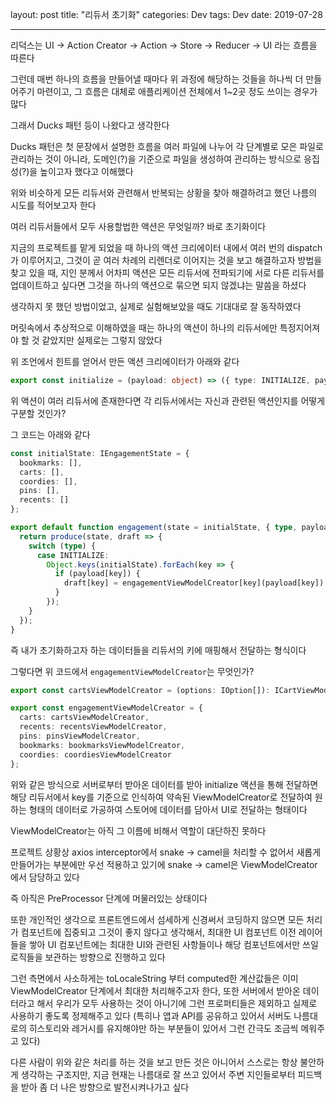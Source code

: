 layout: post
title: "리듀서 초기화"
categories: Dev
tags: Dev
date: 2019-07-28

---

리덕스는 UI -> Action Creator -> Action -> Store -> Reducer -> UI 라는 흐름을 따른다



그런데 매번 하나의 흐름을 만들어낼 때마다 위 과정에 해당하는 것들을 하나씩 더 만들어주기 마련이고, 그 흐름은 대체로 애플리케이션 전체에서 1~2곳 정도 쓰이는 경우가 많다



그래서 Ducks 패턴 등이 나왔다고 생각한다



Ducks 패턴은 첫 문장에서 설명한 흐름을 여러 파일에 나누어 각 단계별로 모은 파일로 관리하는 것이 아니라, 도메인(?)을 기준으로 파일을 생성하여 관리하는 방식으로 응집성(?)을 높이고자 했다고 이해했다



위와 비슷하게 모든 리듀서와 관련해서 반복되는 상황을 찾아 해결하려고 했던 나름의 시도를 적어보고자 한다



여러 리듀서들에서 모두 사용할법한 액션은 무엇일까? 바로 초기화이다



지금의 프로젝트를 맡게 되었을 때 하나의 액션 크리에이터 내에서 여러 번의 dispatch가 이루어지고, 그것이 곧 여러 차례의 리렌더로 이어지는 것을 보고 해결하고자 방법을 찾고 있을 때, 지인 분께서 어차피 액션은 모든 리듀서에 전파되기에 서로 다른 리듀서를 업데이트하고 싶다면 그것을 하나의 액션으로 묶으면 되지 않겠냐는 말씀을 하셨다



생각하지 못 했던 방법이었고, 실제로 실험해보았을 때도 기대대로 잘 동작하였다



머릿속에서 추상적으로 이해하였을 때는 하나의 액션이 하나의 리듀서에만 특정지어져야 할 것 같았지만 실제로는 그렇지 않았다



위 조언에서 힌트를 얻어서 만든 액션 크리에이터가 아래와 같다

```typescript
export const initialize = (payload: object) => ({ type: INITIALIZE, payload });
```



위 액션이 여러 리듀서에 존재한다면 각 리듀서에서는 자신과 관련된 액션인지를 어떻게 구분할 것인가?

그 코드는 아래와 같다



```typescript
const initialState: IEngagementState = {
  bookmarks: [],
  carts: [],
  coordies: [],
  pins: [],
  recents: []
};

export default function engagement(state = initialState, { type, payload }) {
  return produce(state, draft => {
    switch (type) {
      case INITIALIZE:
        Object.keys(initialState).forEach(key => {
          if (payload[key]) {
            draft[key] = engagementViewModelCreator[key](payload[key]);
          }
        });
    }
  });
}
```



즉 내가 초기화하고자 하는 데이터들을 리듀서의 키에 매핑해서 전달하는 형식이다

그렇다면 위 코드에서 `engagementViewModelCreator`는 무엇인가?



```typescript
export const cartsViewModelCreator = (options: IOption[]): ICartViewModel[] => options.map(createCart);

export const engagementViewModelCreator = {
  carts: cartsViewModelCreator,
  recents: recentsViewModelCreator,
  pins: pinsViewModelCreator,
  bookmarks: bookmarksViewModelCreator,
  coordies: coordiesViewModelCreator
};
```



위와 같은 방식으로 서버로부터 받아온 데이터를 받아 initialize 액션을 통해 전달하면 해당 리듀서에서 key를 기준으로 인식하여 약속된 ViewModelCreator로 전달하여 원하는 형태의 데이터로 가공하여 스토어에 데이터를 담아서 UI로 전달하는 형태이다



ViewModelCreator는 아직 그 이름에 비해서 역할이 대단하진 못하다

프로젝트 상황상 axios interceptor에서 snake -> camel을 처리할 수 없어서 새롭게 만들어가는 부분에만 우선 적용하고 있기에 snake -> camel은 ViewModelCreator에서 담당하고 있다

즉 아직은 PreProcessor 단계에 머물러있는 상태이다



또한 개인적인 생각으로 프론트엔드에서 섬세하게 신경써서 코딩하지 않으면 모든 처리가 컴포넌트에 집중되고 그것이 좋지 않다고 생각해서, 최대한 UI 컴포넌트 이전 레이어들을 쌓아 UI 컴포넌트에는 최대한 UI와 관련된 사항들이나 해당 컴포넌트에서만 쓰일 로직들을 보관하는 방향으로 진행하고 있다



그런 측면에서 사소하게는 toLocaleString 부터 computed한 계산값들은 이미 ViewModelCreator 단계에서 최대한 처리해주고자 한다, 또한 서버에서 받아온 데이터라고 해서 우리가 모두 사용하는 것이 아니기에 그런 프로퍼티들은 제외하고 실제로 사용하기 좋도록 정제해주고 있다 (특히나 앱과 API를 공유하고 있어서 서버도 나름대로의 히스토리와 레거시를 유지해야만 하는 부분들이 있어서 그런 간극도 조금씩 메워주고 있다)



다른 사람이 위와 같은 처리를 하는 것을 보고 만든 것은 아니어서 스스로는 항상 불안하게 생각하는 구조지만, 지금 현재는 나름대로 잘 쓰고 있어서 주변 지인들로부터 피드백을 받아 좀 더 나은 방향으로 발전시켜나가고 싶다